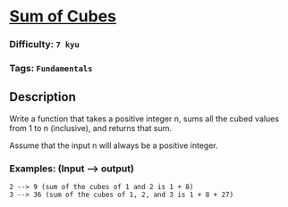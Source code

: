 # [Sum of Cubes](https://www.codewars.com/kata/59a8570b570190d313000037)

### Difficulty: `7 kyu`

### Tags: `Fundamentals` 

## Description

Write a function that takes a positive integer n, sums all the cubed values from 1 to n (inclusive), and returns that sum.

Assume that the input n will always be a positive integer.

### Examples: (Input --> output)

```
2 --> 9 (sum of the cubes of 1 and 2 is 1 + 8)
3 --> 36 (sum of the cubes of 1, 2, and 3 is 1 + 8 + 27)
```